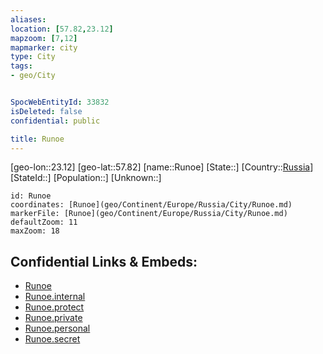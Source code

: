 ```yaml
---
aliases: 
location: [57.82,23.12]
mapzoom: [7,12] 
mapmarker: city 
type: City
tags:
- geo/City


SpocWebEntityId: 33832
isDeleted: false
confidential: public

title: Runoe
---
```

[geo-lon::23.12]
[geo-lat::57.82]
[name::Runoe]
[State::]
[Country::[Russia](geo/Continent/Europe/Russia.md)]
[StateId::]
[Population::]
[Unknown::]


```leaflet
id: Runoe
coordinates: [Runoe](geo/Continent/Europe/Russia/City/Runoe.md)
markerFile: [Runoe](geo/Continent/Europe/Russia/City/Runoe.md)
defaultZoom: 11 
maxZoom: 18
```


## Confidential Links & Embeds: 
- [Runoe](../../../../../../_public/geo/Continent/Europe/Russia/City/Runoe.md) 
- [Runoe.internal](../../../../../../_internal/geo/Continent/Europe/Russia/City/Runoe.internal.md) 
- [Runoe.protect](../../../../../../_protect/geo/Continent/Europe/Russia/City/Runoe.protect.md) 
- [Runoe.private](../../../../../../_private/geo/Continent/Europe/Russia/City/Runoe.private.md) 
- [Runoe.personal](../../../../../../_personal/geo/Continent/Europe/Russia/City/Runoe.personal.md) 
- [Runoe.secret](../../../../../../_secret/geo/Continent/Europe/Russia/City/Runoe.secret.md) 
